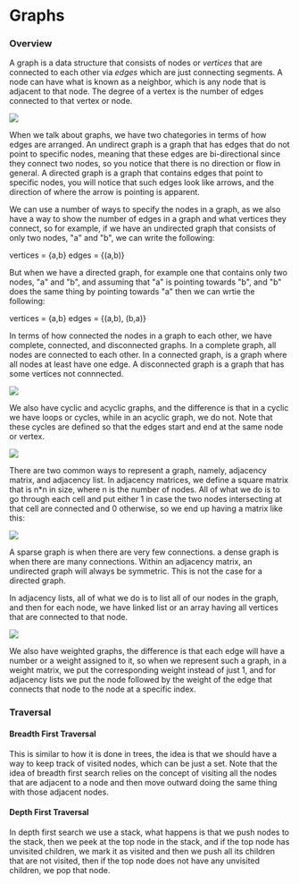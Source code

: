 # Graphs

### Overview

A graph is a data structure that consists of nodes or _vertices_ that are connected to each other via _edges_ which are just connecting segments. A node can have what is known as a neighbor, which is any node that is adjacent to that node. The degree of a vertex is the number of edges connected to that vertex or node.

![](https://encrypted-tbn0.gstatic.com/images?q=tbn:ANd9GcSFPsULcEUZKjNsvT7Y0TklRj5kpF9jmNMIQTxM183bUCKiImUjeXpzEgBTcc7OnOqsYYA&usqp=CAU)

When we talk about graphs, we have two chategories in terms of how edges are arranged. An undirect graph is a graph that has edges that do not point to specific nodes, meaning that these edges are bi-directional since they connect two nodes, so you notice that there is no direction or flow in general. A directed graph is a graph that contains edges that point to specific nodes, you will notice that such edges look like arrows, and the direction of where the arrow is pointing is apparent.

We can use a number of ways to specify the nodes in a graph, as we also have a way to show the number of edges in a graph and what vertices they connect, so for example, if we have an undirected graph that consists of only two nodes, "a" and "b", we can write the following:

vertices = {a,b}
edges = {(a,b)}

But when we have a directed graph, for example one that contains only two nodes, "a" and "b", and assuming that "a" is pointing towards "b", and "b" does the same thing by pointing towards "a" then we can wrtie the following:

vertices = {a,b}
edges = {(a,b), (b,a)}

In terms of how connected the nodes in a graph to each other, we have complete, connected, and disconnected graphs. In a complete graph, all nodes are connected to each other. In a connected graph, is a graph where all nodes at least have one edge. A disconnected graph is a graph that has some vertices not connnected.

![](https://girlstalkmath.files.wordpress.com/2018/07/connected-and-disconnected-graphs.gif?w=432)

We also have cyclic and acyclic graphs, and the difference is that in a cyclic we have loops or cycles, while in an acyclic graph, we do not. Note that these cycles are defined so that the edges start and end at the same node or vertex.

![](https://algorithmsinsight.files.wordpress.com/2016/02/cyclicvsacyclic.jpg?w=730)

There are two common ways to represent a graph, namely, adjacency matrix, and adjacency list. In adjacency matrices, we define a square matrix that is n\*n in size, where n is the number of nodes. All of what we do is to go through each cell and put either 1 in case the two nodes intersecting at that cell are connected and 0 otherwise, so we end up having a matrix like this:

![](https://mathworld.wolfram.com/images/eps-gif/AdjacencyMatrix_1002.gif)

A sparse graph is when there are very few connections. a dense graph is when there are many connections. Within an adjacency matrix, an undirected graph will always be symmetric. This is not the case for a directed graph.

In adjacency lists, all of what we do is to list all of our nodes in the graph, and then for each node, we have linked list or an array having all vertices that are connected to that node.

![](https://iq.opengenus.org/content/images/2018/10/undirectedlist.png)

We also have weighted graphs, the difference is that each edge will have a number or a weight assigned to it, so when we represent such a graph, in a weight matrix, we put the corresponding weight instead of just 1, and for adjacency lists we put the node followed by the weight of the edge that connects that node to the node at a specific index.

### Traversal

#### Breadth First Traversal

This is similar to how it is done in trees, the idea is that we should have a way to keep track of visited nodes, which can be just a set. Note that the idea of breadth first search relies on the concept of visiting all the nodes that are adjacent to a node and then move outward doing the same thing with those adjacent nodes.


#### Depth First Traversal

In depth first search we use a stack, what happens is that we push nodes to the stack, then we peek at the top node in the stack, and if the top node has unvisited children, we mark it as visited and then we push all its children that are not visited, then if the top node does not have any unvisited children, we pop that node.

